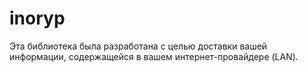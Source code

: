 # inoryp
Эта библиотека была разработана с целью доставки вашей информации, содержащейся в вашем интернет-провайдере (LAN).
